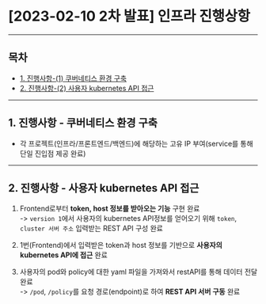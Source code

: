 # [2023-02-10 2차 발표] 인프라 진행상항

---

## 목차

- [1. 진행사항-(1) 쿠버네티스 환경 구축](#1-진행사항---쿠버네티스-환경-구축)<br>
- [2. 진행사항-(2) 사용자 kubernetes API 접근](#2-진행사항---사용자-kubernetes-api-접근)<br>

---

## 1. 진행사항 - 쿠버네티스 환경 구축

 - 각 프로젝트(인프라/프론트엔드/백엔드)에 해당하는 고유 IP 부여(service를 통해 단일 진입점 제공 완료)

---

## 2. 진행사항 - 사용자 kubernetes API 접근

1. Frontend로부터 **token, host 정보를 받아오는 기능** 구현 완료
<br>-> `version 1`에서 사용자의 kubernetes API정보를 얻어오기 위해 `token`, `cluster 서버 주소` 입력받는 REST API 구성 완료

2. 1번(Frontend)에서 입력받은 token과 host 정보를 기반으로 **사용자의 kubernetes API에 접근** 완료

3. 사용자의 pod와 policy에 대한 yaml 파일을 가져와서 restAPI를 통해 데이터 전달 완료
<br>-> `/pod`, `/policy`를 요청 경로(endpoint)로 하여 **REST API 서버 구동** 완료 


